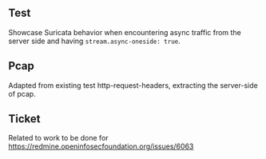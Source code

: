 Test
----

Showcase Suricata behavior when encountering async traffic from the server side
and having ``stream.async-oneside: true``.

Pcap
----

Adapted from existing test http-request-headers, extracting the server-side of pcap.

Ticket
------

Related to work to be done for https://redmine.openinfosecfoundation.org/issues/6063
